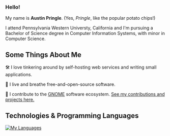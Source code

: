 ### Hello!

My name is **Austin Pringle**. (Yes, _Pringle_, like the popular potato chips!)

I attend Pennsylvania Western Universty, California and I'm pursuing a Bachelor of Science degree in Computer Information Systems, with minor in Computer Science.

## Some Things About Me

🛠️ I love tinkering around by self-hosting web services and writing small applications.

🐧 I live and breathe free-and-open-source software.

👣 I contribute to the [GNOME](https://en.wikipedia.org/wiki/GNOME) software ecosystem. [See my contributions and projects here.](https://gitlab.gnome.org/arpringle)

## Technologies & Programming Languages 
[![My Languages](https://skillicons.dev/icons?i=bash,c,cpp,git,github,gitlab,gtk,js,linux,python,php,mysql,rust)](https://skillicons.dev)

